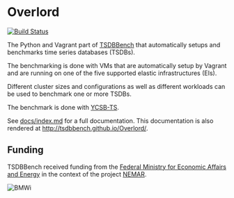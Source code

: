 # Overlord
[![Build Status](https://api.travis-ci.org/TSDBBench/Overlord.svg?branch=master)](https://travis-ci.org/TSDBBench/Overlord)

The Python and Vagrant part of [TSDBBench](http://tsdbbench.github.io/) that automatically setups and benchmarks time series databases (TSDBs).

The benchmarking is done with VMs that are automatically setup by Vagrant and are running on one of the five supported elastic infrastructures (EIs).

Different cluster sizes and configurations as well as different workloads can be used to benchmark one or more TSDBs.

The benchmark is done with [YCSB-TS](https://github.com/TSDBBench/YCSB-TS).

See [docs/index.md](docs/index.md) for a full documentation.
This documentation is also rendered at http://tsdbbench.github.io/Overlord/.

## Funding

TSDBBench received funding from the
[Federal Ministry for Economic Affairs and Energy](http://www.bmwi.de/Navigation/EN/Home/home.html)
in the context of the project [NEMAR](https://www.nemar.de/).

![BMWi](https://tsdbbench.github.io/BMWi.jpg)
